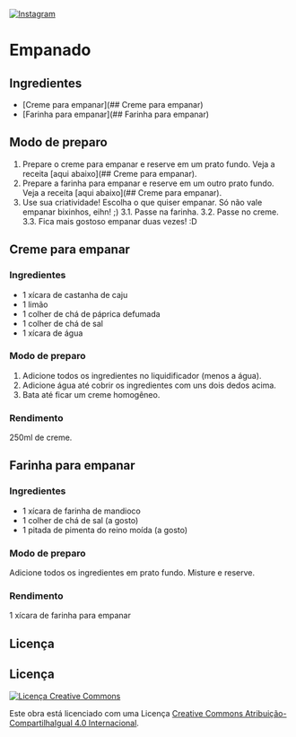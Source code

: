 [![Instagram](https://img.shields.io/badge/Instagram-E4405F?style=for-the-badge&logo=instagram&logoColor=white)](https://www.instagram.com/panela_verde/)

# Empanado

## Ingredientes

* [Creme para empanar](## Creme para empanar)
* [Farinha para empanar](## Farinha para empanar)

## Modo de preparo

1. Prepare o creme para empanar e reserve em um prato fundo. Veja a receita [aqui abaixo](## Creme para empanar).
2. Prepare a farinha para empanar e reserve em um outro prato fundo. Veja a receita [aqui abaixo](## Creme para empanar).
3. Use sua criatividade! Escolha o que quiser empanar. Só não vale empanar bixinhos, eihn! ;)
3.1. Passe na farinha.
3.2. Passe no creme.
3.3. Fica mais gostoso empanar duas vezes! :D

## Creme para empanar

### Ingredientes

* 1 xícara de castanha de caju
* 1 limão
* 1 colher de chá de páprica defumada
* 1 colher de chá de sal
* 1 xícara de água

### Modo de preparo

1. Adicione todos os ingredientes no liquidificador (menos a água).
2. Adicione água até cobrir os ingredientes com uns dois dedos acima. 
3. Bata até ficar um creme homogêneo.

### Rendimento

250ml de creme.

## Farinha para empanar

### Ingredientes

* 1 xícara de farinha de mandioco
* 1 colher de chá de sal (a gosto)
* 1 pitada de pimenta do reino moída (a gosto)

### Modo de preparo
 
Adicione todos os ingredientes em prato fundo. Misture e reserve.

### Rendimento

1 xícara de farinha para empanar

## Licença

## Licença

[![Licença Creative Commons](https://i.creativecommons.org/l/by-sa/4.0/88x31.png)](http://creativecommons.org/licenses/by-sa/4.0/)

Este obra está licenciado com uma Licença [Creative Commons Atribuição-CompartilhaIgual 4.0 Internacional](http://creativecommons.org/licenses/by-sa/4.0/).

